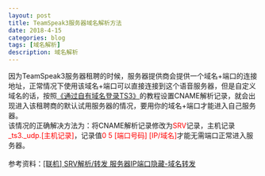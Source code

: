 ```yaml
---
layout: post
title: TeamSpeak3服务器域名解析方法
date: 2018-4-15
categories: blog
tags: [域名解析]
description: 域名解析
---
```


因为TeamSpeak3服务器租聘的时候，服务器提供商会提供一个域名+端口的连接地址，正常情况下使用该域名+端口可以直接连接到这个语音服务器，但是自定义域名的话，按照<a href="http://ts1.cn/problem/ts3/213.html">《通过自有域名登录TS3》</a>的教程设置CNAME解析记录，就会出现进入该租聘商的默认试用服务器的情况，要用你的域名+端口才能进入自己服务器。
<br>该情况的正确解决方法为：将CNAME解析记录修改为<span style="color:red">SRV</span>记录，主机记录<span style="color:red">_ts3._udp.[主机记录]</span>，记录值<span style="color:red">0 5 [端口号码] [IP/域名]</span>才能无需端口正常进入服务器。
<br>
<br>参考资料：<a href="http://www.zuimc.com/forum.php?mod=viewthread&tid=47131&highlight=ip">[联机] SRV解析/转发 服务器IP端口隐藏-域名转发</a>
